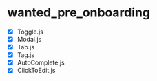 # wanted_pre_onboarding

- [x] Toggle.js
- [x] Modal.js
- [x] Tab.js
- [x] Tag.js
- [x] AutoComplete.js
- [x] ClickToEdit.js
